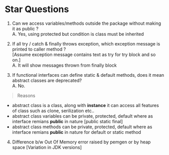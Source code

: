 # Star Questions

1. Can we access variables/methods outside the package without making it as public ? <br>
A. Yes, using protected but condition is class must be inherited 

2. If all try / catch & finally throws exception, which exception message is printed to caller method ? <br>
   [Assume exception message contains text as try for try block and so on.] <br>
A. It will show messages thrown from finally block

3. If functional interfaces can define static & default methods, does it mean abstract classes are deprecated? <br>
A. No. <br>
> Reasons
   - abstract class is a class, along with **instance** it can access all features of class such as clone, serilization etc..
   - abstract class variables can be private, protected, default where as interface remians **public** in nature [public static final] 
   - abstract class methods can be private, protected, default where as interface remians **public** in nature for default or static method

4. Difference b/w Out Of Memory error raised by pemgen or by heap space [Variation in JDK versions]
